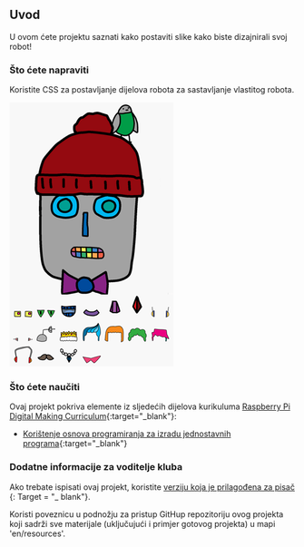 ## Uvod

U ovom ćete projektu saznati kako postaviti slike kako biste dizajnirali svoj robot!

### Što ćete napraviti

Koristite CSS za postavljanje dijelova robota za sastavljanje vlastitog robota.

![screenshot](images/robot-final.png)

### Što ćete naučiti

Ovaj projekt pokriva elemente iz sljedećih dijelova kurikuluma [Raspberry Pi Digital Making Curriculum](http://rpf.io/curriculum){:target="_blank"}:

+ [Korištenje osnova programiranja za izradu jednostavnih programa](https://www.raspberrypi.org/curriculum/programming/creator){:target="_blank"}

### Dodatne informacije za voditelje kluba

Ako trebate ispisati ovaj projekt, koristite [ verziju koja je prilagođena za pisač ](https://projects.raspberrypi.org/en/projects/build-a-robot/print) {: Target = "_ blank"}.

Koristi poveznicu u podnožju za pristup GitHup repozitoriju ovog projekta koji sadrži sve materijale (uključujući i primjer gotovog projekta) u mapi 'en/resources'.